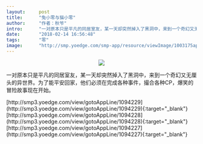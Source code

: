 ```yaml
---
layout:     post
title:      "兔小零与猫小零"
author:     "作者：秋爷"
intro:      "一对原本只是平凡的同居室友，某一天却突然掉入了黑洞中，来到一个奇幻又无厘头的异世界。为了能平安回家，他们必须在完成各种事件，撮合各种CP，爆笑的冒险故事现在开始。"
date:       "2018-02-14 16:56:48"
tags:       "零"
image:      "http://smp.yoedge.com/smp-app/resource/viewImage/1003175appline.png"
---
```

<div style="text-align: center">
<p><img src="http://smp.yoedge.com/smp-app/resource/viewImage/1003175appline.png"/></p>
</div>
<p class="post-meta">
<span>一对原本只是平凡的同居室友，某一天却突然掉入了黑洞中，来到一个奇幻又无厘头的异世界。为了能平安回家，他们必须在完成各种事件，撮合各种CP，爆笑的冒险故事现在开始。</span>
</p>
[http://smp3.yoedge.com/view/gotoAppLine/1094229](http://smp3.yoedge.com/view/gotoAppLine/1094229){:target="_blank"}
[http://smp3.yoedge.com/view/gotoAppLine/1094228](http://smp3.yoedge.com/view/gotoAppLine/1094228){:target="_blank"}
[http://smp3.yoedge.com/view/gotoAppLine/1094227](http://smp3.yoedge.com/view/gotoAppLine/1094227){:target="_blank"}


